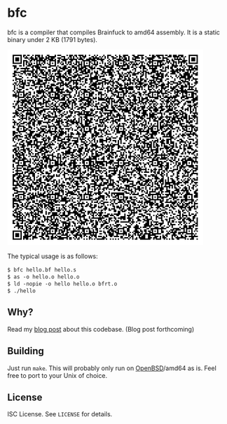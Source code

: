 bfc
===
bfc is a compiler that compiles Brainfuck to amd64 assembly.
It is a static binary under 2 KB (1791 bytes).

![bfc QR code](bfc.png)

The typical usage is as follows:
```
$ bfc hello.bf hello.s
$ as -o hello.o hello.o
$ ld -nopie -o hello hello.o bfrt.o
$ ./hello
```

Why?
----
Read my
[blog post]()
about this codebase.
(Blog post forthcoming)

Building
--------
Just run `make`.
This will probably only run on
[OpenBSD](https://www.openbsd.org)/amd64
as is.
Feel free to port to your Unix of choice.

License
-------
ISC License.
See `LICENSE` for details.
